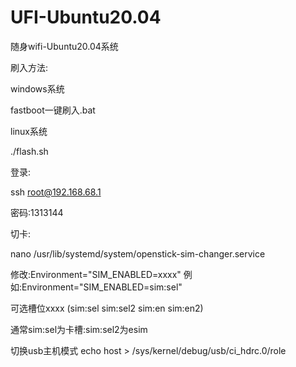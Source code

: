 # UFI-Ubuntu20.04


随身wifi-Ubuntu20.04系统

刷入方法:

windows系统

fastboot一键刷入.bat

linux系统

./flash.sh

登录:

ssh root@192.168.68.1

密码:1313144



切卡:


nano /usr/lib/systemd/system/openstick-sim-changer.service

修改:Environment="SIM_ENABLED=xxxx"
例如:Environment="SIM_ENABLED=sim:sel"

可选槽位xxxx
(sim:sel  sim:sel2  sim:en  sim:en2)

通常sim:sel为卡槽:sim:sel2为esim


切换usb主机模式
echo host > /sys/kernel/debug/usb/ci_hdrc.0/role

